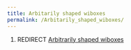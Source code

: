 ```yaml
---
title: Arbitarily shaped wiboxes
permalink: /Arbitarily_shaped_wiboxes/
---
```


1.  REDIRECT [Arbitrarily shaped wiboxes](/Arbitrarily_shaped_wiboxes "wikilink")
